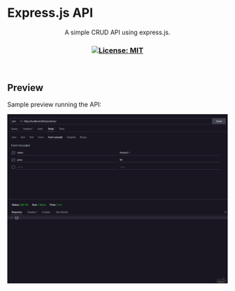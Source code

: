 # Express.js API

<p align="center">A simple CRUD API using express.js.</p>

<h3 align="center">
  <a href="#" target="_blank">
    <img alt="License: MIT" src="https://img.shields.io/github/license/rogerCabral91/express-api" />
  </a>
</h3>

<br />

## Preview

Sample preview running the API:

![Preview](.github/preview.gif)
